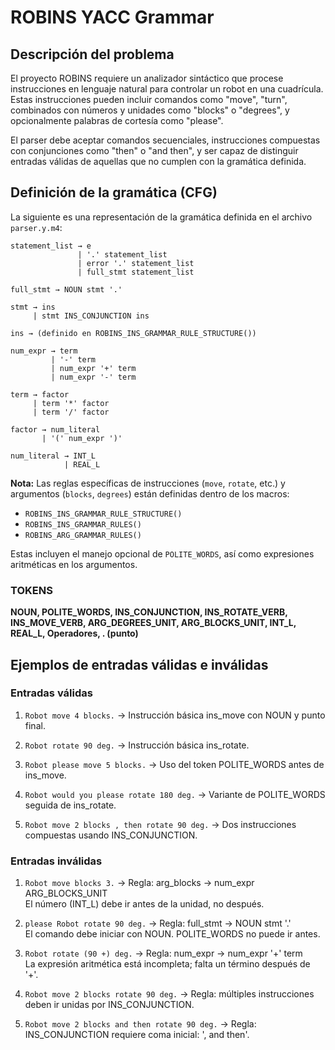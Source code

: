 # ROBINS YACC Grammar




## Descripción del problema

El proyecto ROBINS requiere un analizador sintáctico que procese instrucciones en lenguaje natural para controlar un robot en una cuadrícula. Estas instrucciones pueden incluir comandos como "move", "turn", combinados con números y unidades como "blocks" o "degrees", y opcionalmente palabras de cortesía como "please".

El parser debe aceptar comandos secuenciales, instrucciones compuestas con conjunciones como "then" o "and then", y ser capaz de distinguir entradas válidas de aquellas que no cumplen con la gramática definida.



## Definición de la gramática (CFG)

La siguiente es una representación de la gramática definida en el archivo `parser.y.m4`:

```
statement_list → e
               | '.' statement_list
               | error '.' statement_list
               | full_stmt statement_list

full_stmt → NOUN stmt '.'

stmt → ins
     | stmt INS_CONJUNCTION ins

ins → (definido en ROBINS_INS_GRAMMAR_RULE_STRUCTURE())

num_expr → term
         | '-' term
         | num_expr '+' term
         | num_expr '-' term

term → factor
     | term '*' factor
     | term '/' factor

factor → num_literal
       | '(' num_expr ')'

num_literal → INT_L
            | REAL_L
```

**Nota:** Las reglas específicas de instrucciones (`move`, `rotate`, etc.) y argumentos (`blocks`, `degrees`) están definidas dentro de los macros:

- `ROBINS_INS_GRAMMAR_RULE_STRUCTURE()`
- `ROBINS_INS_GRAMMAR_RULES()`
- `ROBINS_ARG_GRAMMAR_RULES()`

Estas incluyen el manejo opcional de `POLITE_WORDS`, así como expresiones aritméticas en los argumentos.

### TOKENS

**NOUN, POLITE_WORDS, INS_CONJUNCTION, INS_ROTATE_VERB, INS_MOVE_VERB, ARG_DEGREES_UNIT, ARG_BLOCKS_UNIT, INT_L, REAL_L, Operadores, . (punto)**



## Ejemplos de entradas válidas e inválidas

### Entradas válidas

1. `Robot move 4 blocks.` -> Instrucción básica ins_move con NOUN y punto final.

2. `Robot rotate 90 deg.` -> Instrucción básica ins_rotate.

3. `Robot please move 5 blocks.` -> Uso del token POLITE_WORDS antes de ins_move.

4. `Robot would you please rotate 180 deg.` -> Variante de POLITE_WORDS seguida de ins_rotate.

5. `Robot move 2 blocks , then rotate 90 deg.` -> Dos instrucciones compuestas usando INS_CONJUNCTION.

### Entradas inválidas

1. `Robot move blocks 3.` -> Regla: arg_blocks -> num_expr ARG_BLOCKS_UNIT  
   El número (INT_L) debe ir antes de la unidad, no después.

2. `please Robot rotate 90 deg.` -> Regla: full_stmt -> NOUN stmt '.'  
   El comando debe iniciar con NOUN. POLITE_WORDS no puede ir antes.

3. `Robot rotate (90 +) deg.` -> Regla: num_expr -> num_expr '+' term  
   La expresión aritmética está incompleta; falta un término después de '+'.

4. `Robot move 2 blocks rotate 90 deg.` -> Regla: múltiples instrucciones deben ir unidas por INS_CONJUNCTION.

5. `Robot move 2 blocks and then rotate 90 deg.` -> Regla: INS_CONJUNCTION requiere coma inicial: ', and then'.